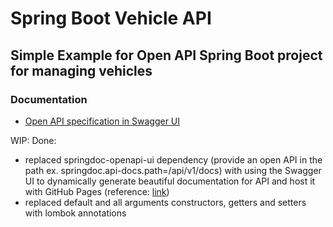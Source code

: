 # Spring Boot Vehicle API

## Simple Example for Open API  Spring Boot project for managing vehicles

### Documentation

* [Open API specification in Swagger UI](https://olenahryhorets.github.io/springboot-vehicle-api/)


WIP:
 Done:
  - replaced springdoc-openapi-ui dependency (provide an open API in the path ex. springdoc.api-docs.path=/api/v1/docs) 
with using the Swagger UI to dynamically generate beautiful documentation for API and host it with GitHub Pages 
(reference: [link](https://github.com/peter-evans/swagger-github-pages)) 
  - replaced default and all arguments constructors, getters and setters with lombok annotations